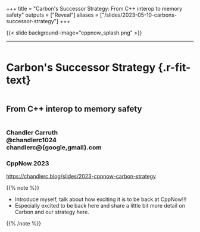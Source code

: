 +++
title = "Carbon's Successor Strategy: From C++ interop to memory safety"
outputs = ["Reveal"]
aliases = ["/slides/2023-05-10-carbons-successor-strategy"]
+++

{{< slide background-image="cppnow_splash.png" >}}

---

<div class="r-stretch" style="display: flex; flex-direction: column; justify-content: center">

# Carbon's Successor Strategy {.r-fit-text}

## From C++ interop to memory safety

</div>
<div class="col-container"><div class="col-4">

### Chandler Carruth <br/> @chandlerc1024 <br/> chandlerc@{google,gmail}.com

</div><div class="col right">

### CppNow 2023

</div></div>
<div class="right">

https://chandlerc.blog/slides/2023-cppnow-carbon-strategy

</div>

{{% note %}}

- Introduce myself, talk about how exciting it is to be back at CppNow!!!
- Especially excited to be back here and share a little bit more detail on
  Carbon and our strategy here.

{{% /note %}}
